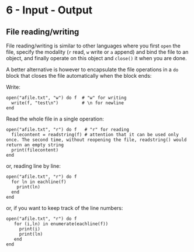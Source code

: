 # 6 - Input - Output

## File reading/writing

File reading/writing is similar to other languages where you first `open` the file, specify the modality \(`r` read, `w` write or `a` append\) and bind the file to an object, and finally operate on this object and `close()` it when you are done.

A better alternative is however to encapsulate the file operations in a `do` block that closes the file automatically when the block ends:

Write:

```text
open("afile.txt", "w") do f  # "w" for writing
  write(f, "test\n")         # \n for newline
end
```

Read the whole file in a single operation:

```text
open("afile.txt", "r") do f   # "r" for reading
  filecontent = readstring(f) # attention that it can be used only once. The second time, without reopening the file, readstring() would return an empty string
  print(filecontent)
end
```

or, reading line by line:

```text
open("afile.txt", "r") do f
  for ln in eachline(f)
    print(ln)
  end
end
```

or, if you want to keep track of the line numbers:

```text
open("afile.txt", "r") do f
   for (i,ln) in enumerate(eachline(f))
     print(i)
     print(ln)
   end
end
```

